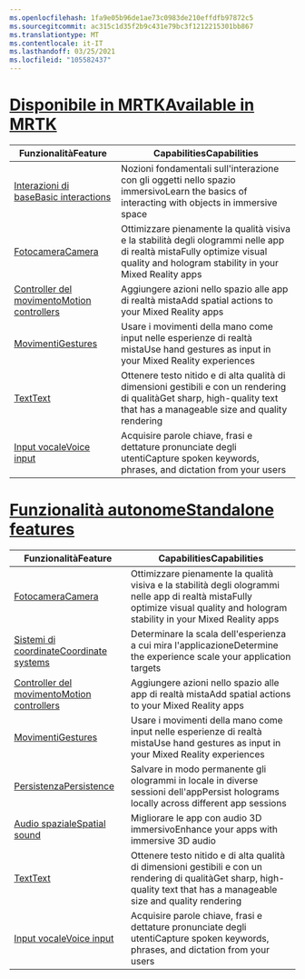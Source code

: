 ```yaml
---
ms.openlocfilehash: 1fa9e05b96de1ae73c0983de210effdfb97872c5
ms.sourcegitcommit: ac315c1d35f2b9c431e79bc3f1212215301bb867
ms.translationtype: MT
ms.contentlocale: it-IT
ms.lasthandoff: 03/25/2021
ms.locfileid: "105582437"
---
```

# <a name="available-in-mrtk"></a>[<span data-ttu-id="ccedf-101">Disponibile in MRTK</span><span class="sxs-lookup"><span data-stu-id="ccedf-101">Available in MRTK</span></span>](#tab/mrtk)

|  <span data-ttu-id="ccedf-102">Funzionalità</span><span class="sxs-lookup"><span data-stu-id="ccedf-102">Feature</span></span>  |  <span data-ttu-id="ccedf-103">Capabilities</span><span class="sxs-lookup"><span data-stu-id="ccedf-103">Capabilities</span></span>  |
| --- | --- |
| [<span data-ttu-id="ccedf-104">Interazioni di base</span><span class="sxs-lookup"><span data-stu-id="ccedf-104">Basic interactions</span></span>](../../out-of-scope/mrtk-101.md) | <span data-ttu-id="ccedf-105">Nozioni fondamentali sull'interazione con gli oggetti nello spazio immersivo</span><span class="sxs-lookup"><span data-stu-id="ccedf-105">Learn the basics of interacting with objects in immersive space</span></span> |
| [<span data-ttu-id="ccedf-106">Fotocamera</span><span class="sxs-lookup"><span data-stu-id="ccedf-106">Camera</span></span>](../unity/camera-in-unity.md) | <span data-ttu-id="ccedf-107">Ottimizzare pienamente la qualità visiva e la stabilità degli ologrammi nelle app di realtà mista</span><span class="sxs-lookup"><span data-stu-id="ccedf-107">Fully optimize visual quality and hologram stability in your Mixed Reality apps</span></span> |
| [<span data-ttu-id="ccedf-108">Controller del movimento</span><span class="sxs-lookup"><span data-stu-id="ccedf-108">Motion controllers</span></span>](../unity/motion-controllers-in-unity.md) | <span data-ttu-id="ccedf-109">Aggiungere azioni nello spazio alle app di realtà mista</span><span class="sxs-lookup"><span data-stu-id="ccedf-109">Add spatial actions to your Mixed Reality apps</span></span> |
| [<span data-ttu-id="ccedf-110">Movimenti</span><span class="sxs-lookup"><span data-stu-id="ccedf-110">Gestures</span></span>](../unity/gestures-in-unity.md) | <span data-ttu-id="ccedf-111">Usare i movimenti della mano come input nelle esperienze di realtà mista</span><span class="sxs-lookup"><span data-stu-id="ccedf-111">Use hand gestures as input in your Mixed Reality experiences</span></span> |
| [<span data-ttu-id="ccedf-112">Text</span><span class="sxs-lookup"><span data-stu-id="ccedf-112">Text</span></span>](../unity/text-in-unity.md) | <span data-ttu-id="ccedf-113">Ottenere testo nitido e di alta qualità di dimensioni gestibili e con un rendering di qualità</span><span class="sxs-lookup"><span data-stu-id="ccedf-113">Get sharp, high-quality text that has a manageable size and quality rendering</span></span> |
| [<span data-ttu-id="ccedf-114">Input vocale</span><span class="sxs-lookup"><span data-stu-id="ccedf-114">Voice input</span></span>](../unity/voice-input-in-unity.md) | <span data-ttu-id="ccedf-115">Acquisire parole chiave, frasi e dettature pronunciate degli utenti</span><span class="sxs-lookup"><span data-stu-id="ccedf-115">Capture spoken keywords, phrases, and dictation from your users</span></span>|

# <a name="standalone-features"></a>[<span data-ttu-id="ccedf-116">Funzionalità autonome</span><span class="sxs-lookup"><span data-stu-id="ccedf-116">Standalone features</span></span>](#tab/standalone)

|  <span data-ttu-id="ccedf-117">Funzionalità</span><span class="sxs-lookup"><span data-stu-id="ccedf-117">Feature</span></span>  |  <span data-ttu-id="ccedf-118">Capabilities</span><span class="sxs-lookup"><span data-stu-id="ccedf-118">Capabilities</span></span>  |
| --- | --- |
| [<span data-ttu-id="ccedf-119">Fotocamera</span><span class="sxs-lookup"><span data-stu-id="ccedf-119">Camera</span></span>](../unity/camera-in-unity.md) | <span data-ttu-id="ccedf-120">Ottimizzare pienamente la qualità visiva e la stabilità degli ologrammi nelle app di realtà mista</span><span class="sxs-lookup"><span data-stu-id="ccedf-120">Fully optimize visual quality and hologram stability in your Mixed Reality apps</span></span> |
| [<span data-ttu-id="ccedf-121">Sistemi di coordinate</span><span class="sxs-lookup"><span data-stu-id="ccedf-121">Coordinate systems</span></span>](../unity/coordinate-systems-in-unity.md) | <span data-ttu-id="ccedf-122">Determinare la scala dell'esperienza a cui mira l'applicazione</span><span class="sxs-lookup"><span data-stu-id="ccedf-122">Determine the experience scale your application targets</span></span> |
| [<span data-ttu-id="ccedf-123">Controller del movimento</span><span class="sxs-lookup"><span data-stu-id="ccedf-123">Motion controllers</span></span>](../unity/motion-controllers-in-unity.md) | <span data-ttu-id="ccedf-124">Aggiungere azioni nello spazio alle app di realtà mista</span><span class="sxs-lookup"><span data-stu-id="ccedf-124">Add spatial actions to your Mixed Reality apps</span></span> |
| [<span data-ttu-id="ccedf-125">Movimenti</span><span class="sxs-lookup"><span data-stu-id="ccedf-125">Gestures</span></span>](../unity/gestures-in-unity.md) | <span data-ttu-id="ccedf-126">Usare i movimenti della mano come input nelle esperienze di realtà mista</span><span class="sxs-lookup"><span data-stu-id="ccedf-126">Use hand gestures as input in your Mixed Reality experiences</span></span> |
| [<span data-ttu-id="ccedf-127">Persistenza</span><span class="sxs-lookup"><span data-stu-id="ccedf-127">Persistence</span></span>](../unity/persistence-in-unity.md) | <span data-ttu-id="ccedf-128">Salvare in modo permanente gli ologrammi in locale in diverse sessioni dell'app</span><span class="sxs-lookup"><span data-stu-id="ccedf-128">Persist holograms locally across different app sessions</span></span> |
| [<span data-ttu-id="ccedf-129">Audio spaziale</span><span class="sxs-lookup"><span data-stu-id="ccedf-129">Spatial sound</span></span>](../unity/spatial-sound-in-unity.md) | <span data-ttu-id="ccedf-130">Migliorare le app con audio 3D immersivo</span><span class="sxs-lookup"><span data-stu-id="ccedf-130">Enhance your apps with immersive 3D audio</span></span> |
| [<span data-ttu-id="ccedf-131">Text</span><span class="sxs-lookup"><span data-stu-id="ccedf-131">Text</span></span>](../unity/text-in-unity.md) | <span data-ttu-id="ccedf-132">Ottenere testo nitido e di alta qualità di dimensioni gestibili e con un rendering di qualità</span><span class="sxs-lookup"><span data-stu-id="ccedf-132">Get sharp, high-quality text that has a manageable size and quality rendering</span></span> |
| [<span data-ttu-id="ccedf-133">Input vocale</span><span class="sxs-lookup"><span data-stu-id="ccedf-133">Voice input</span></span>](../unity/voice-input-in-unity.md) | <span data-ttu-id="ccedf-134">Acquisire parole chiave, frasi e dettature pronunciate degli utenti</span><span class="sxs-lookup"><span data-stu-id="ccedf-134">Capture spoken keywords, phrases, and dictation from your users</span></span>|